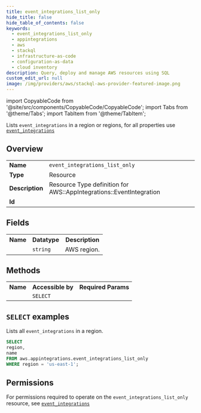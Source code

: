 ```yaml
---
title: event_integrations_list_only
hide_title: false
hide_table_of_contents: false
keywords:
  - event_integrations_list_only
  - appintegrations
  - aws
  - stackql
  - infrastructure-as-code
  - configuration-as-data
  - cloud inventory
description: Query, deploy and manage AWS resources using SQL
custom_edit_url: null
image: /img/providers/aws/stackql-aws-provider-featured-image.png
---
```


import CopyableCode from '@site/src/components/CopyableCode/CopyableCode';
import Tabs from '@theme/Tabs';
import TabItem from '@theme/TabItem';

Lists <code>event_integrations</code> in a region or regions, for all properties use <a href="/providers/aws/serviceName/event_integrations/"><code>event_integrations</code></a>

## Overview
<table><tbody>
<tr><td><b>Name</b></td><td><code>event_integrations_list_only</code></td></tr>
<tr><td><b>Type</b></td><td>Resource</td></tr>
<tr><td><b>Description</b></td><td>Resource Type definition for AWS::AppIntegrations::EventIntegration</td></tr>
<tr><td><b>Id</b></td><td><CopyableCode code="aws.appintegrations.event_integrations_list_only" /></td></tr>
</tbody></table>

## Fields
<table><tbody><tr><th>Name</th><th>Datatype</th><th>Description</th></tr><tr><td><CopyableCode code="region" /></td><td><code>string</code></td><td>AWS region.</td></tr>
</tbody></table>

## Methods

<table><tbody>
  <tr>
    <th>Name</th>
    <th>Accessible by</th>
    <th>Required Params</th>
  </tr>
  <tr>
    <td><CopyableCode code="list_resources" /></td>
    <td><code>SELECT</code></td>
    <td><CopyableCode code="region" /></td>
  </tr>
</tbody></table>

## `SELECT` examples
Lists all <code>event_integrations</code> in a region.
```sql
SELECT
region,
name
FROM aws.appintegrations.event_integrations_list_only
WHERE region = 'us-east-1';
```


## Permissions

For permissions required to operate on the <code>event_integrations_list_only</code> resource, see <a href="/providers/aws/appintegrations/event_integrations/#permissions"><code>event_integrations</code></a>

